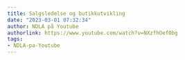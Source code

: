 ```yaml
---
title: Salgsledelse og butikkutvikling
date: "2023-03-01 07:32:34"
author: NDLA på Youtube
authorlink: https://www.youtube.com/watch?v=NXzfhOefObg
tags:
- NDLA-pa-Youtube
---
```

